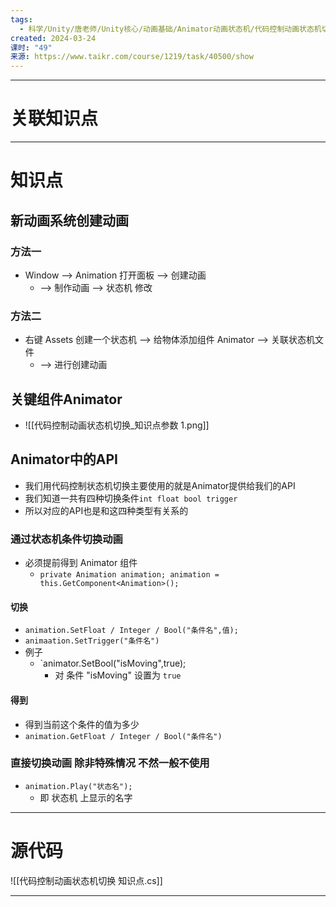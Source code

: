 ```yaml
---
tags:
  - 科学/Unity/唐老师/Unity核心/动画基础/Animator动画状态机/代码控制动画状态机切换
created: 2024-03-24
课时: "49"
来源: https://www.taikr.com/course/1219/task/40500/show
---
```


---
# 关联知识点



---
# 知识点

## 新动画系统创建动画

### 方法一

- Window ——> Animation 打开面板 ——> 创建动画
	- ——> 制作动画 ——> 状态机 修改
### 方法二

- 右键 Assets 创建一个状态机 ——> 给物体添加组件 Animator ——> 关联状态机文件
	- ——> 进行创建动画
## 关键组件Animator

- ![[代码控制动画状态机切换_知识点参数 1.png]]
## Animator中的API

- 我们用代码控制状态机切换主要使用的就是Animator提供给我们的API
- 我们知道一共有四种切换条件`int float bool trigger`
- 所以对应的API也是和这四种类型有关系的
### 通过状态机条件切换动画

- 必须提前得到 Animator 组件
	- `private Animation animation; animation = this.GetComponent<Animation>();`
#### 切换

- `animation.SetFloat / Integer / Bool("条件名",值);`
- `animaation.SetTrigger("条件名")`
- 例子
	- `animator.SetBool("isMoving",true);
		- 对 条件 "isMoving" 设置为 `true`
#### 得到

- 得到当前这个条件的值为多少
- `animation.GetFloat / Integer / Bool("条件名")`
### 直接切换动画 除非特殊情况 不然一般不使用

- `animation.Play("状态名");`
	- 即 状态机 上显示的名字

---
# 源代码

![[代码控制动画状态机切换 知识点.cs]]

---
